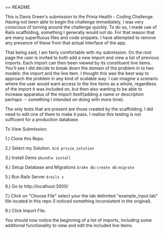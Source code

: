 == README

This is Davis Green's submission to the Privia Health - Coding Challenge. Having not been able to begin the challenge immediately, I was very conscious of turning around the challenge quickly. To do so, I made use of Rails scaffolding, something I generally would not do. For that reason that are many superfluous files and code snippets. I have attempted to remove any presence of these from that actual interface of the app.

That being said, I am fairly comfortable with my submission. On the root page the user is invited to both add a new import and view a list of previous imports. Each import can then been viewed by its constituent line items. You'll see I did decide to break down the domain of the problem in to two models: the import and the line item. I thought this was the best way to approach the problem in any kind of scalable way. I can imagine a scenario where the user would want access to the line items as a whole, regardless of the import it was included on, but then also wanting to be able to increase apparatus of the import itself(adding a name or description perhaps -- something I intended on doing with more time).

The only tests that are present are those created by the scaffolding. I did need to edit one of them to make it pass. I realize this testing is not sufficient for a production database.

To View Submission:

1.) Clone this Repo.

2.) Select my Solution.
  `$cd privia_solution`

3.) Install Gems
  `$bundle install`

4.) Setup Database and Migrations
  `$rake db:create db:migrate`

5.) Run Rails Server
  `$rails s`

6.) Go to http://localhost:3000/

7.) Click on "Choose File" select your the tab delimited "example_input.tab" file located in this repo (I noticed something inconsistent in the original).

8.) Click Import File.

You should now notice the beginning of a list of imports, including some additional functionality to view and edit the included line items.
